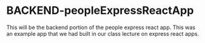 # BACKEND-peopleExpressReactApp
This will be the backend portion of the people express react app. This was an example app that we had built in our class lecture on express react apps. 
